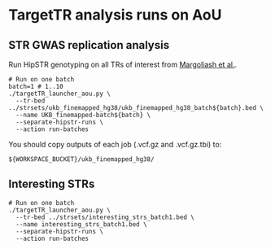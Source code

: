 # TargetTR analysis runs on AoU

## STR GWAS replication analysis

Run HipSTR genotyping on all TRs of interest from [Margoliash et al.](https://www.cell.com/cell-genomics/pdfExtended/S2666-979X(23)00302-6).

```
# Run on one batch
batch=1 # 1..10
./targetTR_launcher_aou.py \
  --tr-bed ../strsets/ukb_finemapped_hg38/ukb_finemapped_hg38_batch${batch}.bed \
  --name UKB_finemapped-batch${batch} \
  --separate-hipstr-runs \
  --action run-batches 
```

You should copy outputs of each job (.vcf.gz and .vcf.gz.tbi) to:
```
${WORKSPACE_BUCKET}/ukb_finemapped_hg38/
```

## Interesting STRs


```
# Run on one batch
./targetTR_launcher_aou.py \
  --tr-bed ../strsets/interesting_strs_batch1.bed \
  --name interesting_strs_batch1.bed \
  --separate-hipstr-runs \
  --action run-batches 
```